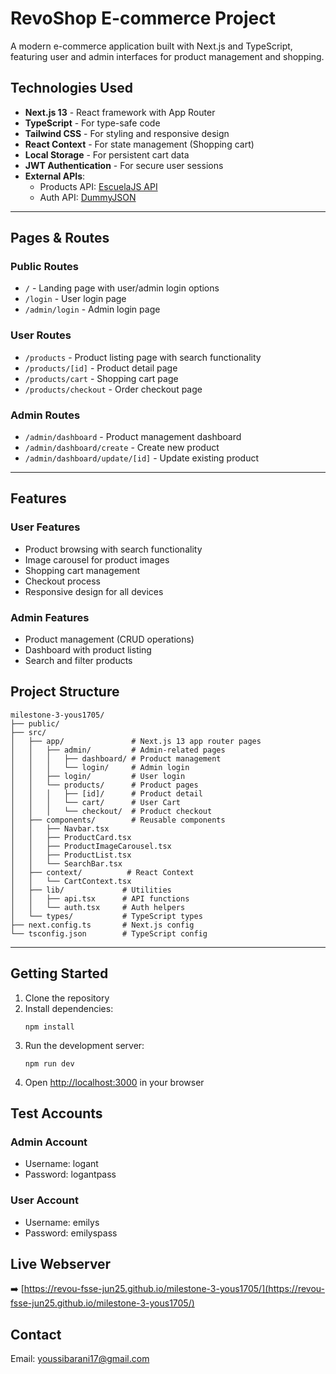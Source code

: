 # RevoShop E-commerce Project

A modern e-commerce application built with Next.js and TypeScript, featuring user and admin interfaces for product management and shopping.

## Technologies Used

- **Next.js 13** - React framework with App Router
- **TypeScript** - For type-safe code
- **Tailwind CSS** - For styling and responsive design
- **React Context** - For state management (Shopping cart)
- **Local Storage** - For persistent cart data
- **JWT Authentication** - For secure user sessions
- **External APIs**:
  - Products API: [EscuelaJS API](https://api.escuelajs.co/api/v1/products)
  - Auth API: [DummyJSON](https://dummyjson.com/auth/login)

---

## Pages & Routes

### Public Routes

- `/` - Landing page with user/admin login options
- `/login` - User login page
- `/admin/login` - Admin login page

### User Routes

- `/products` - Product listing page with search functionality
- `/products/[id]` - Product detail page
- `/products/cart` - Shopping cart page
- `/products/checkout` - Order checkout page

### Admin Routes

- `/admin/dashboard` - Product management dashboard
- `/admin/dashboard/create` - Create new product
- `/admin/dashboard/update/[id]` - Update existing product

---

## Features

### User Features

- Product browsing with search functionality
- Image carousel for product images
- Shopping cart management
- Checkout process
- Responsive design for all devices

### Admin Features

- Product management (CRUD operations)
- Dashboard with product listing
- Search and filter products

## Project Structure

```
milestone-3-yous1705/
├── public/
├── src/
│   ├── app/               # Next.js 13 app router pages
│   │   ├── admin/         # Admin-related pages
│   │   │   ├── dashboard/ # Product management
│   │   │   └── login/     # Admin login
│   │   ├── login/         # User login
│   │   └── products/      # Product pages
│   │   │   ├── [id]/      # Product detail
│   │   │   └── cart/      # User Cart
│   │   │   └── checkout/  # Product checkout
│   ├── components/        # Reusable components
│   │   ├── Navbar.tsx
│   │   ├── ProductCard.tsx
│   │   ├── ProductImageCarousel.tsx
│   │   ├── ProductList.tsx
│   │   └── SearchBar.tsx
│   ├── context/          # React Context
│   │   └── CartContext.tsx
│   ├── lib/             # Utilities
│   │   ├── api.tsx      # API functions
│   │   └── auth.tsx     # Auth helpers
│   └── types/           # TypeScript types
├── next.config.ts       # Next.js config
└── tsconfig.json        # TypeScript config
```

---

## Getting Started

1. Clone the repository
2. Install dependencies:
   ```
   npm install
   ```
3. Run the development server:
   ```
   npm run dev
   ```
4. Open [http://localhost:3000](http://localhost:3000) in your browser

## Test Accounts

### Admin Account

- Username: logant
- Password: logantpass

### User Account

- Username: emilys
- Password: emilyspass

## Live Webserver

➡️ [https://revou-fsse-jun25.github.io/milestone-3-yous1705/](https://revou-fsse-jun25.github.io/milestone-3-yous1705/)

## Contact

Email: [youssibarani17@gmail.com](mailto:youssibarani17@gmail.com)
